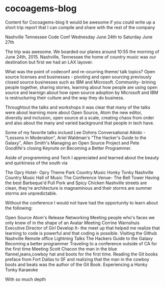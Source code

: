 # cocoagems-blog
Content for Cocoagems-blog 
 It would be awesome if you could write up a short trip report that I can compile and share with the rest of the company

Nashville Tennessee Code Conf Wednesday June 24th to Saturday June 27th

The trip was awesome. We boarded our planes around 10:55 the morning of June 24th, 2015. Nashville, Tennessee the home of country music was our destination but first we had an LAX layover. 

What was the point of codeconf and re-ocurring theme/ talk topics?
Open source licenses and businesses - pivoting and open sourcing previously closed source businesses such as IBM and Microsoft.
Community- brining people together, sharing stories, learning about how people are using open source and learnign about how open source adoption by Microsoft and IBM is restructuring  their culture and the way they do business.

Throughtout the talks and workshops it was clear that many of the talks were about learning more about Open Source, Atom the new editor, diverstiy and inclusion, open source at a scale, creating chaos from order and also about the many and varied background that people in tech have.


Some of my favorite talks inclued Lee Dohms Conversational Aikido - "Lessons in Moderation", Ariel Waldman's "The Hacker's Guide to the Galaxy", Allen Smith's Managing an Open Source Project and Pete Goodlife's closing Keynote on Becoming a Better Programmer.

Aside of programming and Tech I appreciated and learned about the beauty and quirkiness of the south via

The Opry Hotel- Opry Theme Park
Country Music
Honky Tonky
Nashville Country Music Hall of Music 
The Conference Venue- The Bell Tower
Having the best Barbeque'd Pull Pork and Spicy Chicken
Nashville streets are clean, they're architecture is magnaminous and their storms are summer storms are unpredictable.

Without the conference I would not have had the opportunity to learn about the following: 

Open Source 
Atom's Release
Networking
Meeting people who's faces we only knew of in the shape of an Avatar
Meeting Corrine Warnshuis Executive Director of Girl Develop It- the meet up that helped me realize that learning to code is powerful and that coding is possible.
Visiting the Github Nashville Remote office
Lightning Talks
The Hackers Guide to the Galaxy
Becoming a better programmer
Traveling to a conference outside of CA for the first time
Meeting Scott Chacon the man in the blue flannel,jeans,cowboy hat and boots for the first time. Reading the Git books preface from Fort Dallas to SF and realizing that the man in the cowboy boots and beats was the author of the Git Book.
Experiencing a Honky Tonky Karaeoke 

With so much depth



